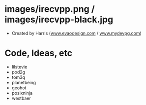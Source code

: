 images/irecvpp.png / images/irecvpp-black.jpg
================================
* Created by Harris (www.evaodesign.com / www.mydevpg.com)

Code, Ideas, etc
===============================
* lilstevie
* pod2g
* tom3q
* planetbeing
* geohot
* posixninja
* westbaer
